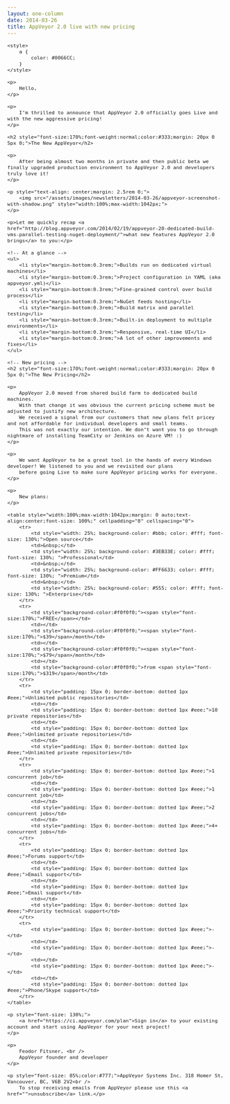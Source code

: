 ```yaml
---
layout: one-column
date: 2014-03-26
title: AppVeyor 2.0 live with new pricing
---
```


<div style="font-family:'Segoe UI',Arial,Sans-Serif;font-size:10pt;width:100%; max-width:1042px;margin: 0 auto;">

    <style>
        a {
            color: #0066CC;
        }
    </style>

    <p>
        Hello,
    </p>

    <p>
        I’m thrilled to announce that AppVeyor 2.0 officially goes Live and with the new aggressive pricing!
    </p>

    <h2 style="font-size:170%;font-weight:normal;color:#333;margin: 20px 0 5px 0;">The New AppVeyor</h2>

    <p>
        After being almost two months in private and then public beta we finally upgraded production environment to AppVeyor 2.0 and developers truly love it!
    </p>

    <p style="text-align: center;margin: 2.5rem 0;">
        <img src="/assets/images/newsletters/2014-03-26/appveyor-screenshot-with-shadow.png" style="width:100%;max-width:1042px;">
    </p>

    <p>Let me quickly recap <a href="http://blog.appveyor.com/2014/02/19/appveyor-20-dedicated-build-vms-parallel-testing-nuget-deployment/">what new features AppVeyor 2.0 brings</a> to you:</p>

    <!-- At a glance -->
    <ul>
        <li style="margin-bottom:0.3rem;">Builds run on dedicated virtual machines</li>
        <li style="margin-bottom:0.3rem;">Project configuration in YAML (aka appveyor.yml)</li>
        <li style="margin-bottom:0.3rem;">Fine-grained control over build process</li>
        <li style="margin-bottom:0.3rem;">NuGet feeds hosting</li>
        <li style="margin-bottom:0.3rem;">Build matrix and parallel testing</li>
        <li style="margin-bottom:0.3rem;">Built-in deployment to multiple environments</li>
        <li style="margin-bottom:0.3rem;">Responsive, real-time UI</li>
        <li style="margin-bottom:0.3rem;">A lot of other improvements and fixes</li>
    </ul>

    <!-- New pricing -->
    <h2 style="font-size:170%;font-weight:normal;color:#333;margin: 20px 0 5px 0;">The New Pricing</h2>

    <p>
        AppVeyor 2.0 moved from shared build farm to dedicated build machines.
        With that change it was obvious the current pricing scheme must be adjusted to justify new architecture.
        We received a signal from our customers that new plans felt pricey and not affordable for individual developers and small teams.
        This was not exactly our intention. We don’t want you to go through nightmare of installing TeamCity or Jenkins on Azure VM! :)
    </p>

    <p>
        We want AppVeyor to be a great tool in the hands of every Windows developer! We listened to you and we revisited our plans
        before going Live to make sure AppVeyor pricing works for everyone.
    </p>

    <p>
        New plans:
    </p>

    <table style="width:100%;max-width:1042px;margin: 0 auto;text-align:center;font-size: 100%;" cellpadding="8" cellspacing="0">
        <tr>
            <td style="width: 25%; background-color: #bbb; color: #fff; font-size: 130%;">Open source</td>
            <td>&nbsp;</td>
            <td style="width: 25%; background-color: #3EB33E; color: #fff; font-size: 130%; ">Professional</td>
            <td>&nbsp;</td>
            <td style="width: 25%; background-color: #FF6633; color: #fff; font-size: 130%; ">Premium</td>
            <td>&nbsp;</td>
            <td style="width: 25%; background-color: #555; color: #fff; font-size: 130%; ">Enterprise</td>
        </tr>
        <tr>
            <td style="background-color:#f0f0f0;"><span style="font-size:170%;">FREE</span></td>
            <td></td>
            <td style="background-color:#f0f0f0;"><span style="font-size:170%;">$39</span>/month</td>
            <td></td>
            <td style="background-color:#f0f0f0;"><span style="font-size:170%;">$79</span>/month</td>
            <td></td>
            <td style="background-color:#f0f0f0;">from <span style="font-size:170%;">$319</span>/month</td>
        </tr>
        <tr>
            <td style="padding: 15px 0; border-bottom: dotted 1px #eee;">Unlimited public repositories</td>
            <td></td>
            <td style="padding: 15px 0; border-bottom: dotted 1px #eee;">10 private repositories</td>
            <td></td>
            <td style="padding: 15px 0; border-bottom: dotted 1px #eee;">Unlimited private repositories</td>
            <td></td>
            <td style="padding: 15px 0; border-bottom: dotted 1px #eee;">Unlimited private repositories</td>
        </tr>
        <tr>
            <td style="padding: 15px 0; border-bottom: dotted 1px #eee;">1 concurrent job</td>
            <td></td>
            <td style="padding: 15px 0; border-bottom: dotted 1px #eee;">1 concurrent job</td>
            <td></td>
            <td style="padding: 15px 0; border-bottom: dotted 1px #eee;">2 concurrent jobs</td>
            <td></td>
            <td style="padding: 15px 0; border-bottom: dotted 1px #eee;">4+ concurrent jobs</td>
        </tr>
        <tr>
            <td style="padding: 15px 0; border-bottom: dotted 1px #eee;">Forums support</td>
            <td></td>
            <td style="padding: 15px 0; border-bottom: dotted 1px #eee;">Email support</td>
            <td></td>
            <td style="padding: 15px 0; border-bottom: dotted 1px #eee;">Email support</td>
            <td></td>
            <td style="padding: 15px 0; border-bottom: dotted 1px #eee;">Priority technical support</td>
        </tr>
        <tr>
            <td style="padding: 15px 0; border-bottom: dotted 1px #eee;">-</td>
            <td></td>
            <td style="padding: 15px 0; border-bottom: dotted 1px #eee;">-</td>
            <td></td>
            <td style="padding: 15px 0; border-bottom: dotted 1px #eee;">-</td>
            <td></td>
            <td style="padding: 15px 0; border-bottom: dotted 1px #eee;">Phone/Skype support</td>
        </tr>
    </table>

    <p style="font-size: 130%;">
        <a href="https://ci.appveyor.com/plan">Sign in</a> to your existing account and start using AppVeyor for your next project!
    </p>

    <p>
        Feodor Fitsner, <br />
        AppVeyor founder and developer
    </p>

    <p style="font-size: 85%;color:#777;">AppVeyor Systems Inc. 318 Homer St, Vancouver, BC, V6B 2V2<br />
        To stop receiving emails from AppVeyor please use this <a href="">unsubscribe</a> link.</p>
</div>
